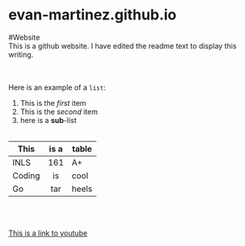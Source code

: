 # evan-martinez.github.io
#Website <br>
This is a github website. I have edited the readme text to display this writing.  
<br> <br>

Here is an example of a `list`: <br>

1. This is the *first* item
2. This is the *second* item
  3. here is a **sub**-list <br> <br>
  
| This          | is a          | table |
| ------------- |:-------------:| -----|
| INLS          | 161 | A+ |
|  Coding     | is      |   cool |
|  Go | tar    |    heels | 
<br> <br>

[This is a link to youtube](youtube.com) <br><br>



